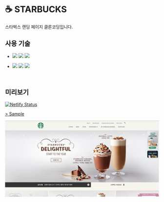 # ☕️ STARBUCKS 
스타벅스 랜딩 페이지 클론코딩입니다.

## 사용 기술 
- <img src="https://img.shields.io/badge/HTML5-1A1A1A?style=flat&logo=HTML5&logoColor=23E34F26"/> <img src="https://img.shields.io/badge/CSS3-1A1A1A?style=flat&logo=CSS3&logoColor=1572B6"/> <img src="https://img.shields.io/badge/JavaScript-1A1A1A?style=flat&logo=JavaScript&logoColor=23E34F26"/>
 
- <img src="https://img.shields.io/badge/Git-1A1A1A?style=flat&logo=Git&logoColor=23F05033"/> <img src="https://img.shields.io/badge/GitHub-1A1A1A?style=flat&logo=GitHub&logoColor=23000000"/> <img src="https://img.shields.io/badge/Netlify-1A1A1A?style=flat&logo=Netlify&logoColor=00C7B7"/>

<br>

## 미리보기

[![Netlify Status](https://api.netlify.com/api/v1/badges/219df29f-fa65-42ad-b9dd-53af4322c9dd/deploy-status)](https://app.netlify.com/sites/milk-maca-starbucks/deploys)

[> Sample ](https://milk-maca-starbucks.netlify.app/)  

![Starbucks](https://raw.githubusercontent.com/milk-maca/starbucks-practice/master/_assets/main_screenshot.jpg)
